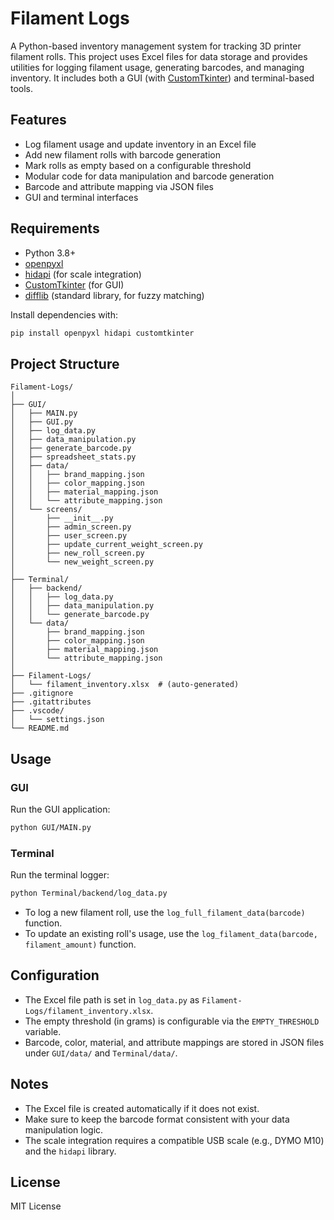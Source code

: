 # Filament Logs

A Python-based inventory management system for tracking 3D printer filament rolls. This project uses Excel files for data storage and provides utilities for logging filament usage, generating barcodes, and managing inventory. It includes both a GUI (with [CustomTkinter](https://github.com/TomSchimansky/CustomTkinter)) and terminal-based tools.

## Features

- Log filament usage and update inventory in an Excel file
- Add new filament rolls with barcode generation
- Mark rolls as empty based on a configurable threshold
- Modular code for data manipulation and barcode generation
- Barcode and attribute mapping via JSON files
- GUI and terminal interfaces

## Requirements

- Python 3.8+
- [openpyxl](https://pypi.org/project/openpyxl/)
- [hidapi](https://pypi.org/project/hidapi/) (for scale integration)
- [CustomTkinter](https://pypi.org/project/customtkinter/) (for GUI)
- [difflib](https://docs.python.org/3/library/difflib.html) (standard library, for fuzzy matching)

Install dependencies with:
```sh
pip install openpyxl hidapi customtkinter
```

## Project Structure

```
Filament-Logs/
│
├── GUI/
│   ├── MAIN.py
│   ├── GUI.py
│   ├── log_data.py
│   ├── data_manipulation.py
│   ├── generate_barcode.py
│   ├── spreadsheet_stats.py
│   ├── data/
│   │   ├── brand_mapping.json
│   │   ├── color_mapping.json
│   │   ├── material_mapping.json
│   │   └── attribute_mapping.json
│   └── screens/
│       ├── __init__.py
│       ├── admin_screen.py
│       ├── user_screen.py
│       ├── update_current_weight_screen.py
│       ├── new_roll_screen.py
│       └── new_weight_screen.py
│
├── Terminal/
│   ├── backend/
│   │   ├── log_data.py
│   │   ├── data_manipulation.py
│   │   └── generate_barcode.py
│   └── data/
│       ├── brand_mapping.json
│       ├── color_mapping.json
│       ├── material_mapping.json
│       └── attribute_mapping.json
│
├── Filament-Logs/
│   └── filament_inventory.xlsx  # (auto-generated)
├── .gitignore
├── .gitattributes
├── .vscode/
│   └── settings.json
└── README.md
```

## Usage

### GUI

Run the GUI application:
```sh
python GUI/MAIN.py
```

### Terminal

Run the terminal logger:
```sh
python Terminal/backend/log_data.py
```

- To log a new filament roll, use the `log_full_filament_data(barcode)` function.
- To update an existing roll's usage, use the `log_filament_data(barcode, filament_amount)` function.

## Configuration

- The Excel file path is set in `log_data.py` as `Filament-Logs/filament_inventory.xlsx`.
- The empty threshold (in grams) is configurable via the `EMPTY_THRESHOLD` variable.
- Barcode, color, material, and attribute mappings are stored in JSON files under `GUI/data/` and `Terminal/data/`.

## Notes

- The Excel file is created automatically if it does not exist.
- Make sure to keep the barcode format consistent with your data manipulation logic.
- The scale integration requires a compatible USB scale (e.g., DYMO M10) and the `hidapi` library.

## License

MIT License